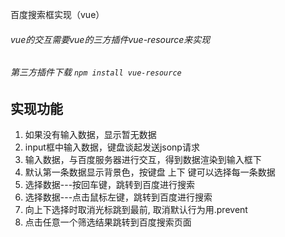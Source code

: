 百度搜索框实现（vue）

###### vue的交互需要vue的三方插件vue-resource来实现
###### 第三方插件下载 `npm install vue-resource`

##  实现功能
1. 如果没有输入数据，显示暂无数据
2. input框中输入数据，键盘谈起发送jsonp请求
2. 输入数据，与百度服务器进行交互，得到数据渲染到输入框下
3. 默认第一条数据显示背景色，按键盘 上下 键可以选择每一条数据
4. 选择数据---按回车键，跳转到百度进行搜索
5. 选择数据---点击鼠标左键，跳转到百度进行搜索
6. 向上下选择时取消光标跳到最前, 取消默认行为用.prevent
7. 点击任意一个筛选结果跳转到百度搜索页面
